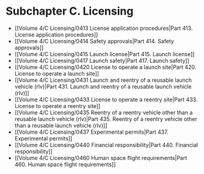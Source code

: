 # Subchapter C. Licensing

- [[Volume 4/C Licensing/0413 License application procedures|Part 413. License application procedures]]
- [[Volume 4/C Licensing/0414 Safety approvals|Part 414. Safety approvals]]
- [[Volume 4/C Licensing/0415 Launch license|Part 415. Launch license]]
- [[Volume 4/C Licensing/0417 Launch safety|Part 417. Launch safety]]
- [[Volume 4/C Licensing/0420 License to operate a launch site|Part 420. License to operate a launch site]]
- [[Volume 4/C Licensing/0431 Launch and reentry of a reusable launch vehicle (rlv)|Part 431. Launch and reentry of a reusable launch vehicle (rlv)]]
- [[Volume 4/C Licensing/0433 License to operate a reentry site|Part 433. License to operate a reentry site]]
- [[Volume 4/C Licensing/0435 Reentry of a reentry vehicle other than a reusable launch vehicle (rlv)|Part 435. Reentry of a reentry vehicle other than a reusable launch vehicle (rlv)]]
- [[Volume 4/C Licensing/0437 Experimental permits|Part 437. Experimental permits]]
- [[Volume 4/C Licensing/0440 Financial responsibility|Part 440. Financial responsibility]]
- [[Volume 4/C Licensing/0460 Human space flight requirements|Part 460. Human space flight requirements]]